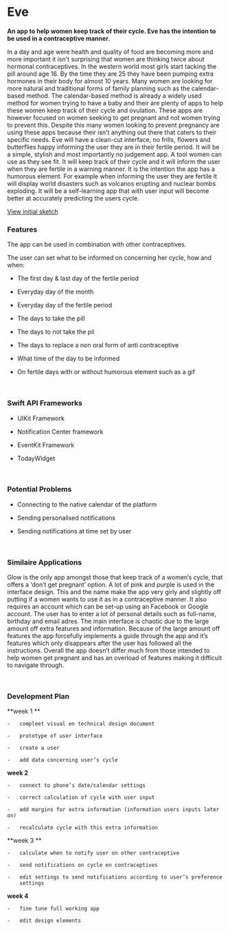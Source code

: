 
Eve
===

**An app to help women keep track of their cycle. Eve has the intention to be
used in a contraceptive manner.**


In a day and age were health and quality of food are becoming more and more
important it isn't surprising that women are thinking twice about hormonal
contraceptives. In the western world most girls start tacking the pill
around age 16. By the time they are 25 they have been pumping extra hormones in
their body for almost 10 years. Many women are looking for more natural and
traditional forms of family planning such as the calendar-based method. The
calendar-based method is already a widely used method for women trying to have a
baby and their are plenty of apps to help these women keep track of their cycle
and ovulation. These apps are however focused on women seeking to get pregnant
and not women trying to prevent this. Despite this many women looking to prevent
pregnancy are using these apps because their isn’t anything out there that
caters to their specific needs. Eve will have a clean-cut interface, no frills,
flowers and butterflies happy informing the user they are in their fertile
period. It will be a simple, stylish and most importantly no judgement app. A
tool women can use as they see fit. It will keep track of their cycle and it
will inform the user when they are fertile in a warning manner. It is the
intention the app has a humorous element. For example when informing the user
they are fertile it will display world disasters such as volcanos erupting and
nuclear bombs exploding. It will be a self-learning app that with user input
will become better at accurately predicting the users cycle.


[View initial sketch](Design/initialSketch.jpg)
 

### Features

The app can be used in combination with other contraceptives.

The user can set what to be informed on concerning her cycle, how and when:

-   The first day & last day of the fertile period

-   Everyday day of the month

-   Everyday day of the fertile period 

-   The days to take the pill

-   The days to not take the pil

-   The days to replace a non oral form of anti contraceptive

-   What time of the day to be informed 

-   On fertile days with or without humorous element such as a gif

 

### Swift API Frameworks 

-   UIKit Framework

-   Notification Center framework 

-   EventKit Framework

-   TodayWidget

 

### Potential Problems 

-   Connecting to the native calendar of the platform 

-   Sending personalised notifications

-   Sending notifications at time set by user 

 

### Similaire Applications 

Glow is the only app amongst those that keep track of a women’s cycle, that
offers a ‘don’t get pregnant’ option. A lot of pink and purple is used in the
interface design. This and the name make the app very girly and slightly off
putting if a women wants to use it as in a contraceptive manner. It also
requires an account which can be set-up using an Facebook or Google account. The
user has to enter a lot of personal details such as full-name, birthday and
email adres. The main interface is chaotic due to the large amount off extra
features and information. Because of the large amount off features the app
forcefully implements a guide through the app and it’s features which only
disappears after the user has followed all the instructions. Overall the app
doesn’t differ much from those intended to help women get pregnant and has an
overload of features making it difficult to navigate through. 

 

### Development Plan 

**week 1 **

    -   compleet visual en technical design document 

    -   prototype of user interface 

    -   create a user 

    -   add data concerning user’s cycle

**week 2**

    -   connect to phone’s date/calendar settings 

    -   correct calculation of cycle with user input

    -   add margins for extra information (information users inputs later on)

    -   recalculate cycle with this extra information  

**week 3 **

    -   calculate when to notify user on other contraceptive 

    -   send notifications on cycle en contraceptives

    -   edit settings to send notifications according to user’s preference
        settings 

**week 4**

    -   fine tune full working app

    -   edit design elements 
